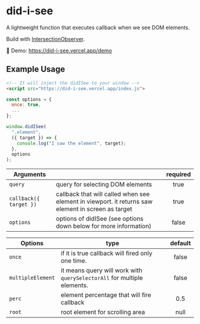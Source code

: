 # did-i-see

A lightweight function that executes callback when we see DOM elements.

Build with [IntersectionObserver](https://developer.mozilla.org/en-US/docs/Web/API/Intersection_Observer_API).

🔴 Demo: https://did-i-see.vercel.app/demo

## Example Usage

```html
<!-- It will inject the didISee to your window -->
<script src="https://did-i-see.vercel.app/index.js">
```

```js
const options = {
  once: true,
  ...
};

window.didISee(
  ".element",
  ({ target }) => {
    console.log("I saw the element", target);
  },
  options
);
```

| Arguments              |                                                                                                    | required |
| ---------------------- | -------------------------------------------------------------------------------------------------- | :------: |
| `query`                | query for selecting DOM elements                                                                   |   true   |
| `callback({ target })` | callback that will called when see element in viewport. it returns saw element in screen as target |   true   |
| `options`              | options of didISee (see options down below for more information)                                   |  false   |

| Options           | type                                                                    | default |
| ----------------- | ----------------------------------------------------------------------- | :-----: |
| `once`            | if it is true callback will fired only one time.                        |  false  |
| `multipleElement` | it means query will work with `querySelectorAll` for multiple elements. |  false  |
| `perc`            | element percentage that will fire callback                              |   0.5   |
| `root`            | root element for scrolling area                                         |  null   |
